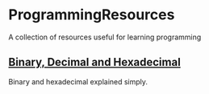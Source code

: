 # ProgrammingResources
A collection of resources useful for learning programming

## [Binary, Decimal and Hexadecimal](http://www.mathsisfun.com/binary-decimal-hexadecimal.html)

Binary and hexadecimal explained simply.
